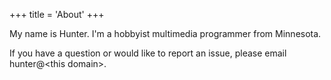 +++
title = 'About'
+++

My name is Hunter. I'm a hobbyist multimedia programmer from Minnesota.

If you have a question or would like to report an issue, please email hunter@\<this domain>.
